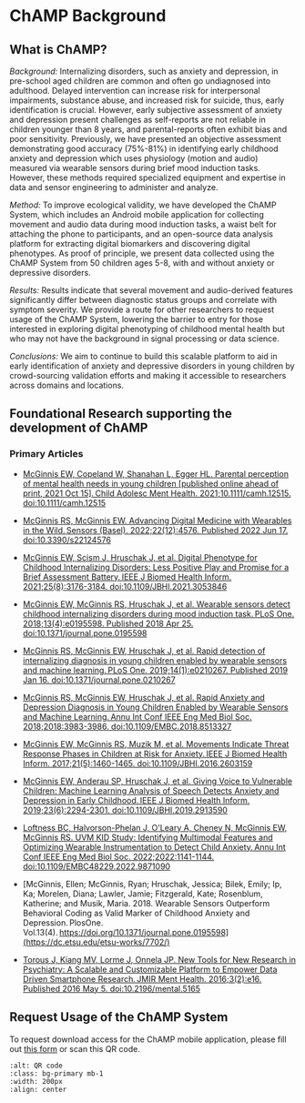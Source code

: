 # ChAMP Background

## What is ChAMP?
*Background:* Internalizing disorders, such as anxiety and depression, in pre-school aged children are common and often go undiagnosed into adulthood. Delayed intervention can increase risk for interpersonal impairments, substance abuse, and increased risk for suicide, thus, early identification is crucial. However, early subjective assessment of anxiety and depression present challenges as self-reports are not reliable in children younger than 8 years, and parental-reports often exhibit bias and poor sensitivity. Previously, we have presented an objective assessment demonstrating good accuracy (75%-81%) in identifying early childhood anxiety and depression which uses physiology (motion and audio) measured via wearable sensors during brief mood induction tasks. However, these methods required specialized equipment and expertise in data and sensor engineering to administer and analyze. 

*Method:* To improve ecological validity, we have developed the ChAMP System, which includes an Android mobile application for collecting movement and audio data during mood induction tasks, a waist belt for attaching the phone to participants, and an open-source data analysis platform for extracting digital biomarkers and discovering digital phenotypes. As proof of principle, we  present data collected using the ChAMP System from 50 children ages 5-8, with and without anxiety or depressive disorders.  

*Results:* Results indicate that several movement and audio-derived features significantly differ between diagnostic status groups and correlate with symptom severity. We provide a route for other researchers to request usage of the ChAMP System, lowering the barrier to entry for those interested in exploring digital phenotyping of childhood mental health but who may not have the background in signal processing or data science.  

*Conclusions:* We aim to continue to build this scalable platform to aid in early identification of anxiety and depressive disorders in young children by crowd-sourcing validation efforts and making it accessible to researchers across domains and locations.

## Foundational Research supporting the development of ChAMP

### Primary Articles
- [McGinnis EW, Copeland W, Shanahan L, Egger HL. Parental perception of mental health needs in young children [published online ahead of print, 2021 Oct 15]. Child Adolesc Ment Health. 2021;10.1111/camh.12515. doi:10.1111/camh.12515](https://acamh.onlinelibrary.wiley.com/doi/10.1111/camh.12515) 

- [McGinnis RS, McGinnis EW. Advancing Digital Medicine with Wearables in the Wild. Sensors (Basel). 2022;22(12):4576. Published 2022 Jun 17. doi:10.3390/s22124576](https://www.ncbi.nlm.nih.gov/pmc/articles/PMC9227612/) 

- [McGinnis EW, Scism J, Hruschak J, et al. Digital Phenotype for Childhood Internalizing Disorders: Less Positive Play and Promise for a Brief Assessment Battery. IEEE J Biomed Health Inform. 2021;25(8):3176-3184. doi:10.1109/JBHI.2021.3053846](https://www.ncbi.nlm.nih.gov/pmc/articles/PMC8384142/) 

- [McGinnis EW, McGinnis RS, Hruschak J, et al. Wearable sensors detect childhood internalizing disorders during mood induction task. PLoS One. 2018;13(4):e0195598. Published 2018 Apr 25. doi:10.1371/journal.pone.0195598](https://www.ncbi.nlm.nih.gov/pmc/articles/PMC5918795/) 

- [McGinnis RS, McGinnis EW, Hruschak J, et al. Rapid detection of internalizing diagnosis in young children enabled by wearable sensors and machine learning. PLoS One. 2019;14(1):e0210267. Published 2019 Jan 16. doi:10.1371/journal.pone.0210267](https://www.ncbi.nlm.nih.gov/pmc/articles/PMC6334916/) 

- [McGinnis RS, McGinnis EW, Hruschak J, et al. Rapid Anxiety and Depression Diagnosis in Young Children Enabled by Wearable Sensors and Machine Learning. Annu Int Conf IEEE Eng Med Biol Soc. 2018;2018:3983-3986. doi:10.1109/EMBC.2018.8513327](https://ieeexplore.ieee.org/document/8513327) 

- [McGinnis EW, McGinnis RS, Muzik M, et al. Movements Indicate Threat Response Phases in Children at Risk for Anxiety. IEEE J Biomed Health Inform. 2017;21(5):1460-1465. doi:10.1109/JBHI.2016.2603159](https://www.ncbi.nlm.nih.gov/pmc/articles/PMC5326613/) 

- [McGinnis EW, Anderau SP, Hruschak J, et al. Giving Voice to Vulnerable Children: Machine Learning Analysis of Speech Detects Anxiety and Depression in Early Childhood. IEEE J Biomed Health Inform. 2019;23(6):2294-2301. doi:10.1109/JBHI.2019.2913590](https://www.ncbi.nlm.nih.gov/pmc/articles/PMC7484854/) 

- [Loftness BC, Halvorson-Phelan J, O'Leary A, Cheney N, McGinnis EW, McGinnis RS. UVM KID Study: Identifying Multimodal Features and Optimizing Wearable Instrumentation to Detect Child Anxiety. Annu Int Conf IEEE Eng Med Biol Soc. 2022;2022:1141-1144. doi:10.1109/EMBC48229.2022.9871090](https://ieeexplore.ieee.org/document/9871090) 


- [McGinnis, Ellen; McGinnis, Ryan; Hruschak, Jessica; Bilek, Emily; Ip, Ka; Morelen, Diana; Lawler, Jamie; Fitzgerald, Kate; Rosenblum, Katherine; and Musik, Maria. 2018. Wearable Sensors Outperform Behavioral Coding as Valid Marker of Childhood Anxiety and Depression. PlosOne. Vol.13(4). https://doi.org/10.1371/journal.pone.0195598](https://dc.etsu.edu/etsu-works/7702/) 

- [Torous J, Kiang MV, Lorme J, Onnela JP. New Tools for New Research in Psychiatry: A Scalable and Customizable Platform to Empower Data Driven Smartphone Research. JMIR Ment Health. 2016;3(2):e16. Published 2016 May 5. doi:10.2196/mental.5165](https://mental.jmir.org/2016/2/e16/) 


## Request Usage of the ChAMP System

To request download access for the ChAMP mobile application, please fill out [this form](https://forms.office.com/r/PEfwybkiAM) or scan this QR code.

```{image} ../images/QR.png
:alt: QR code
:class: bg-primary mb-1
:width: 200px
:align: center
```


